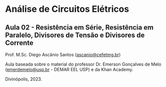 # Análise de Circuitos Elétricos
## Aula 02 - Resistência em Série, Resistência em Paralelo, Divisores de Tensão e Divisores de Corrente
 
Prof. M.Sc. Diego Ascânio Santos (ascanio@cefetmg.br)

Aula baseada sobre o material do professor Dr. Emerson Gonçalves de Melo (emerdemelo@usp.br - DEMAR EEL USP) e da Khan Academy.

Divinópolis, 2023.
